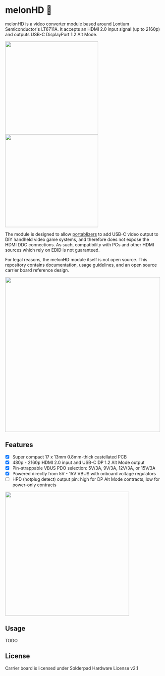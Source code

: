 # melonHD 🍈
 
 melonHD is a video converter module based around Lontium Semiconductor's LT6711A. It accepts an HDMI 2.0 input signal (up to 2160p) and outputs USB-C DisplayPort 1.2 Alt Mode. 

 <img src="https://github.com/mackieks/melonHD/blob/main/images/module_top.jpg" width=300>  <img src="https://github.com/mackieks/melonHD/blob/main/images/module_bot.jpg" width=300>

 The module is designed to allow [portablizers](https://bitbuilt.net/forums/index.php) to add USB-C video output to DIY handheld video game systems, and therefore does not expose the HDMI DDC connections. As such, compatibility with PCs and other HDMI sources which rely on EDID is not guaranteed. 
 
 For legal reasons, the melonHD module itself is not open source. This repository contains documentation, usage guidelines, and an open source carrier board reference design.

 <img src="https://github.com/mackieks/melonHD/blob/main/images/carrier.jpg" width=500>

 ## Features

- [x] Super compact 17 x 13mm 0.8mm-thick castellated PCB
- [x] 480p - 2160p HDMI 2.0 input and USB-C DP 1.2 Alt Mode output
- [x] Pin-strappable VBUS PDO selection: 5V/3A, 9V/3A, 12V/3A, or 15V/3A
- [x] Powered directly from 5V - 15V VBUS with onboard voltage regulators
- [ ] HPD (hotplug detect) output pin: high for DP Alt Mode contracts, low for power-only contracts

 <img src="https://github.com/mackieks/melonHD/blob/main/images/dimensions.jpg" width=400>

## Usage

TODO

## License
Carrier board is licensed under Solderpad Hardware License v2.1
